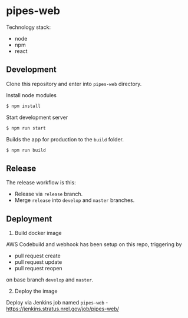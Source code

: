 # pipes-web

Technology stack:

- node
- npm
- react

## Development

Clone this repository and enter into `pipes-web` directory.

Install node modules

```bash
$ npm install
```

Start development server

```bash
$ npm run start
```

Builds the app for production to the `build` folder.

```bash
$ npm run build
```

## Release

The release workflow is this:

- Release via `release` branch.
- Merge `release` into `develop` and `master` branches.

## Deployment

1. Build docker image

AWS Codebuild and webhook has been setup on this repo, triggering by

- pull request create
- pull request update
- pull request reopen

on base branch `develop` and `master`.

2. Deploy the image

Deploy via Jenkins job named `pipes-web` - https://jenkins.stratus.nrel.gov/job/pipes-web/
